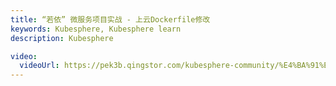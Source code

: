 ```yaml
---
title: “若依” 微服务项目实战 - 上云Dockerfile修改
keywords: Kubesphere, Kubesphere learn
description: Kubesphere

video:
  videoUrl: https://pek3b.qingstor.com/kubesphere-community/%E4%BA%91%E5%8E%9F%E7%94%9F%E5%AE%9E%E6%88%98/98%E3%80%81Kubernetes%E5%BA%94%E7%94%A8%E9%83%A8%E7%BD%B2%E5%AE%9E%E6%88%98-Java%E5%BE%AE%E6%9C%8D%E5%8A%A1%E4%B8%8A%E4%BA%91-%E9%87%8D%E6%96%B0%E4%BF%AE%E6%94%B9Dockerfile.mp4
---
```

